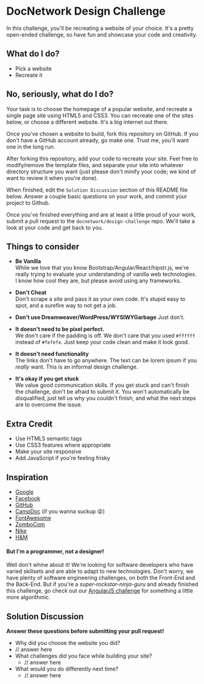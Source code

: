 # DocNetwork Design Challenge

In this challenge, you'll be recreating a website of your choice. It's a pretty open-ended challenge, so have fun and showcase your code and creativity.

## What do I do?
- Pick a website
- Recreate it

## No, seriously, what do I do?
Your task is to choose the homepage of a popular website, and recreate a single page site using HTML5 and CSS3. You can recreate one of the sites below, or choose a different website. It's a big internet out there.

Once you've chosen a website to build, fork this repository on GitHub. If you don't have a GitHub account already, go make one. Trust me, you'll want one in the long run.

After forking this repository, add your code to recreate your site. Feel free to modify/remove the template files, and separate your site into whatever directory structure you want (just please don't minify your code; we kind of want to review it when you're done).

When finished, edit the `Solution Discussion` section of this README file below. Answer a couple basic questions on your work, and commit your project to Github.

Once you've finished everything and are at least a little proud of your work, submit a pull request to the `docnetwork/design-challenge` repo. We'll take a look at your code and get back to you.


## Things to consider
- **Be Vanilla**  
While we love that you know
Bootstrap/Angular/React/hipstr.js, we're really trying to evaluate your understanding of vanilla web technologies. I know how cool they are, but please avoid using any frameworks.  

- **Don't Cheat**  
Don't scrape a site and pass it as your own code. It's stupid easy to spot, and a surefire way to not get a job.

- **Don't use Dreamweaver/WordPress/WYSIWYGarbage**   Just don't.

- **It doesn't need to be pixel perfect.**  
We don't care if the padding is off. We don't care that you used `#ffffff` instead of `#fefefe`. Just keep your code clean and make it look good.

- **It doesn't need functionality**  
The links don't have to go anywhere. The text can be lorem ipsum if you _really_ want. This is an informal design challenge.

- **It's okay if you get stuck**   
We value good communication skills. If you get stuck and can't finish the challenge, don't be afraid to submit it. You won't automatically be disqualified, just tell us why you couldn't finish, and what the next steps are to overcome the issue.

## Extra Credit
- Use HTML5 semantic tags
- Use CSS3 features where appropriate
- Make your site responsive
- Add JavaScript if you're feeling frisky


## Inspiration
- [Google](www.google.com)
- [Facebook](www.facebook.com)
- [GitHub](https://github.com/)
- [CampDoc](www.campdoc.com/) (if you wanna suckup 😝)
- [FontAwesome](http://fontawesome.io/)
- [ZomboCom](http://www.zombo.com/)
- [Nike](http://www.nike.com/us/en_us/)
- [H&M](http://www.hm.com/us/)

#### But I'm a programmer, not a designer!
Well don't whine about it! We're looking for software developers who have varied skillsets and are able to adapt to new technologies. Don't worry, we have plenty of software engineering challenges, on both the Front-End and the Back-End. But if you're a _super-rockstar-ninja-guru_ and already finished this challenge, go check out our [AngularJS challenge](https://github.com/docnetwork/angular-challenge) for something a little more algorithmic.


## Solution Discussion
**Answer these questions before submitting your pull request!**
- Why did you choose the website you did?
 - // answer here
- What challenges did you face while building your site?
  - // answer here
- What would you do differently next time?
  - // answer here
